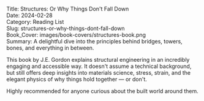 Title: Structures: Or Why Things Don't Fall Down  
Date: 2024-02-28  
Category: Reading List  
Slug: structures-or-why-things-dont-fall-down  
Book_Cover: images/book-covers/structures-book.png  
Summary: A delightful dive into the principles behind bridges, towers, bones, and everything in between.

This book by J.E. Gordon explains structural engineering in an incredibly engaging and accessible way. It doesn't assume a technical background, but still offers deep insights into materials science, stress, strain, and the elegant physics of why things hold together — or don't.

Highly recommended for anyone curious about the built world around them.

